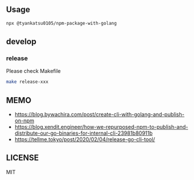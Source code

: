 ## Usage

```bash
npx @tyankatsu0105/npm-package-with-golang
```

## develop

### release

Please check Makefile

```bash
make release-xxx
```

## MEMO

- https://blog.bywachira.com/post/create-cli-with-golang-and-publish-on-npm
- https://blog.xendit.engineer/how-we-repurposed-npm-to-publish-and-distribute-our-go-binaries-for-internal-cli-23981b80911b
- https://tellme.tokyo/post/2020/02/04/release-go-cli-tool/

## LICENSE

MIT
